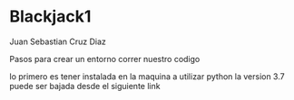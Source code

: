 # Blackjack1

Juan Sebastian Cruz Diaz 

Pasos para crear un entorno correr nuestro codigo

lo primero es tener instalada en la maquina a utilizar python la version 3.7 puede ser bajada desde el siguiente link 

